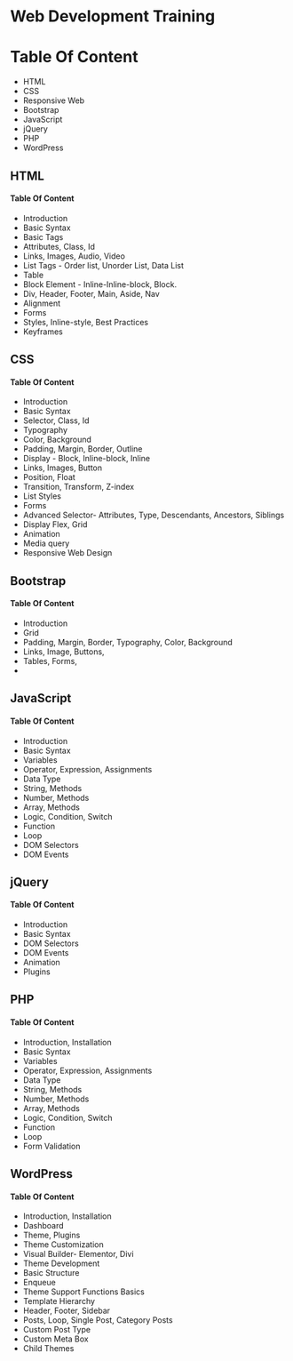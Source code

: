 # Web Development Training

# Table Of Content

-   HTML
-   CSS
-   Responsive Web
-   Bootstrap
-   JavaScript
-   jQuery
-   PHP
-   WordPress

## HTML

#### Table Of Content
- Introduction
- Basic Syntax
- Basic Tags
- Attributes, Class, Id
- Links, Images, Audio, Video
- List Tags - Order list, Unorder List, Data List
- Table
- Block Element - Inline-Inline-block, Block.
- Div, Header, Footer, Main, Aside, Nav
- Alignment
- Forms
- Styles, Inline-style, Best Practices
- Keyframes

## CSS
#### Table Of Content
- Introduction
- Basic Syntax
- Selector, Class, Id
- Typography
- Color, Background
- Padding, Margin, Border, Outline
- Display - Block, Inline-block, Inline
- Links, Images, Button
- Position, Float
- Transition, Transform, Z-index
- List Styles
- Forms
- Advanced Selector- Attributes, Type, Descendants, Ancestors, Siblings
- Display Flex, Grid
- Animation
- Media query
- Responsive Web Design

## Bootstrap
#### Table Of Content
- Introduction
- Grid
- Padding, Margin, Border, Typography, Color, Background
- Links, Image, Buttons,
- Tables, Forms,
-

## JavaScript
#### Table Of Content
- Introduction
- Basic Syntax
- Variables
- Operator, Expression, Assignments
- Data Type
- String, Methods
- Number, Methods
- Array, Methods
- Logic, Condition, Switch
- Function
- Loop
- DOM Selectors
- DOM Events

## jQuery
#### Table Of Content
- Introduction
- Basic Syntax
- DOM Selectors
- DOM Events
- Animation
- Plugins

## PHP
#### Table Of Content
- Introduction, Installation
- Basic Syntax
- Variables
- Operator, Expression, Assignments
- Data Type
- String, Methods
- Number, Methods
- Array, Methods
- Logic, Condition, Switch
- Function
- Loop
- Form Validation


## WordPress
#### Table Of Content
- Introduction, Installation
- Dashboard
- Theme, Plugins
- Theme Customization
 - Visual Builder- Elementor, Divi
- Theme Development
 - Basic Structure
 - Enqueue
 - Theme Support Functions Basics
 - Template Hierarchy
 - Header, Footer, Sidebar
 - Posts, Loop, Single Post, Category Posts
 - Custom Post Type
 - Custom Meta Box
 - Child Themes
